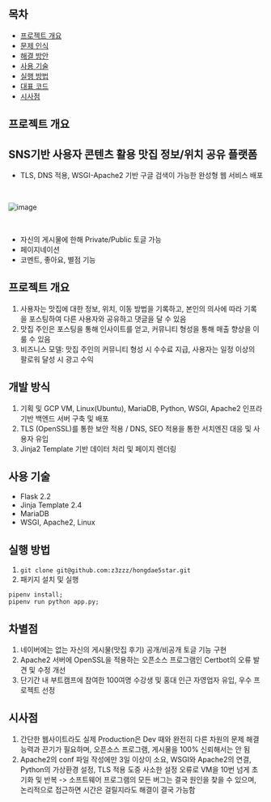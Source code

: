 ## 목차
* [프로젝트 개요](#프로젝트-개요)
* [문제 인식](#문제-인식)
* [해결 방안](#해결-방안)
* [사용 기술](#사용-기술)
* [실행 방법](#실행-방법)
* [대표 코드](#대표-코드)
* [시사점](#시사점)


## 프로젝트 개요
## SNS기반 사용자 콘텐츠 활용 맛집 정보/위치 공유 플랫폼
- TLS, DNS 적용, WSGI-Apache2 기반 구글 검색이 가능한 완성형 웹 서비스 배포

<br />

![image](https://user-images.githubusercontent.com/91174156/198237698-ac2b3fb5-471d-4257-a20a-b191c8ecb429.png)

<br />

- 자신의 게시물에 한해 Private/Public 토글 가능
- 페이지네이션
- 코멘트, 좋아요, 별점 기능

## 프로젝트 개요
1. 사용자는 맛집에 대한 정보, 위치, 이동 방법을 기록하고, 본인의 의사에 따라 기록을 포스팅하여 다른 사용자와 공유하고 댓글을 달 수 있음 
2. 맛집 주인은 포스팅을 통해 인사이트를 얻고, 커뮤니티 형성을 통해 매출 향상을 이룰 수 있음
3. 비즈니스 모델: 맛집 주인의 커뮤니티 형성 시 수수료 지급, 사용자는 일정 이상의 팔로워 달성 시 광고 수익

## 개발 방식
1. 기획 및 GCP VM, Linux(Ubuntu), MariaDB, Python, WSGI, Apache2 인프라 기반 백엔드 서버 구축 및 배포
2. TLS (OpenSSL)를 통한 보안 적용 / DNS, SEO 적용을 통한 서치엔진 대응 및 사용자 유입  
3. Jinja2 Template 기반 데이터 처리 및 페이지 렌더링 

## 사용 기술
* Flask 2.2
* Jinja Template 2.4
* MariaDB
* WSGI, Apache2, Linux
	
## 실행 방법
1. `git clone git@github.com:z3zzz/hongdae5star.git` 
2. 패키지 설치 및 실행

```terminal
pipenv install;
pipenv run python app.py;
```

## 차별점
1. 네이버에는 없는 자신의 게시물(맛집 후기) 공개/비공개 토글 기능 구현
2. Apache2 서버에 OpenSSL을 적용하는 오픈소스 프로그램인 Certbot의 오류 발견 및 수정 개선
3. 단기간 내 부트캠프에 참여한 100여명 수강생 및 홍대 인근 자영업자 유입, 우수 프로젝트 선정  

## 시사점
1. 간단한 웹사이트라도 실제 Production은 Dev 때와 완전히 다른 차원의 문제 해결 능력과 끈기가 필요하며, 오픈소스 프로그램, 게시물을 100% 신뢰해서는 안 됨 
2. Apache2의 conf 파일 작성에만 3일 이상이 소요, WSGI와 Apache2의 연결, Python의 가상환경 설정, TLS 적용 도중 사소한 설정 오류로 VM을 10번 넘게 초기화 및 반복
   -> 소프트웨어 프로그램의 모든 버그는 결국 원인을 찾을 수 있으며, 논리적으로 접근하면 시간은 걸릴지라도 해결이 결국 가능함  

